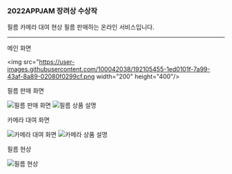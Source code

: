 ### 2022APPJAM 장려상 수상작
필름 카메라 대여 현상 필름 판매하는 온라인 서비스입니다.
<hr/>
메인 화면

<img src="https://user-images.githubusercontent.com/100042038/192105455-1ed0101f-7a99-43af-8a89-02080f0299cf.png  width="200" height="400"/>

필름 판매 화면

![필름 판매 화면](https://user-images.githubusercontent.com/100042038/192104995-20e4edce-5682-4b3b-9dc7-552b3a92ad0e.png) 
![필름 상품 설명](https://user-images.githubusercontent.com/100042038/192105001-89bbcf42-7b12-40c9-90cb-e00cba5b1345.png)

카메라 대여 화면 

![카메라 대여 화면](https://user-images.githubusercontent.com/100042038/192105031-6704673b-5109-4dff-a67a-98616131c1ac.png)
![카메라 상품 설명](https://user-images.githubusercontent.com/100042038/192105038-cce3c066-e705-48ff-b140-322671648fc3.png)

필름 현상 

![필름 현상](https://user-images.githubusercontent.com/100042038/192105052-c2d477e6-fd09-4191-b827-49e23f8c64f0.png)

